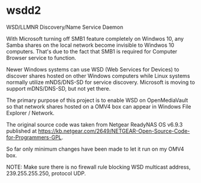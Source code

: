 # wsdd2
WSD/LLMNR Discovery/Name Service Daemon

With Microsoft turning off SMB1 feature completely on Windwos 10, any Samba shares on the 
local network become invisible to Windwos 10 computers. That's due to the fact that SMB1 is 
required for Computer Browser service to function.

Newer Windows systems can use WSD (Web Services for Devices) to discover shares hosted on 
other Windows computers while Linux systems normally utilize mNDS/DNS-SD for service discovery. 
Microsoft is moving to support mDNS/DNS-SD, but not yet there.

The primary purpose of this project is to enable WSD on OpenMediaVault so that network shares
hosted on a OMV4 box can appear in Windows File Explorer / Network.

The original source code was taken from Netgear ReadyNAS OS v6.9.3 published at https://kb.netgear.com/2649/NETGEAR-Open-Source-Code-for-Programmers-GPL.

So far only minimum changes have been made to let it run on my OMV4 box.

NOTE: Make sure there is no firewall rule blocking WSD multicast address, 239.255.255.250, protocol UDP.
